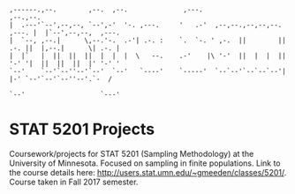 ```

                                                                                                    
,------.,--.        ,--.  ,--.              ,---.                           ,--.,--.                
|  .---'`--',--,--, `--',-'  '-. ,---.     '   .-'  ,--,--.,--,--,--. ,---. |  |`--',--,--,  ,---.  
|  `--, ,--.|      \,--.'-.  .-'| .-. :    `.  `-. ' ,-.  ||        || .-. ||  |,--.|      \| .-. | 
|  |`   |  ||  ||  ||  |  |  |  \   --.    .-'    |\ '-'  ||  |  |  || '-' '|  ||  ||  ||  |' '-' ' 
`--'    `--'`--''--'`--'  `--'   `----'    `-----'  `--`--'`--`--`--'|  |-' `--'`--'`--''--'.`-  /  
                                                                     `--'                   `---'   

```

# STAT 5201 Projects

Coursework/projects for STAT 5201 (Sampling Methodology) at the University of Minnesota. Focused on sampling in finite populations. Link to the course details here: http://users.stat.umn.edu/~gmeeden/classes/5201/. Course taken in Fall 2017 semester.

